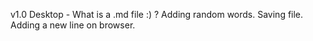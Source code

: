 v1.0    Desktop - What is a .md file :) ?
        Adding random words. Saving file.
        Adding a new line on browser.
